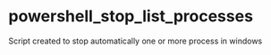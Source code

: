 # powershell_stop_list_processes
Script created to stop automatically one or more process in windows
